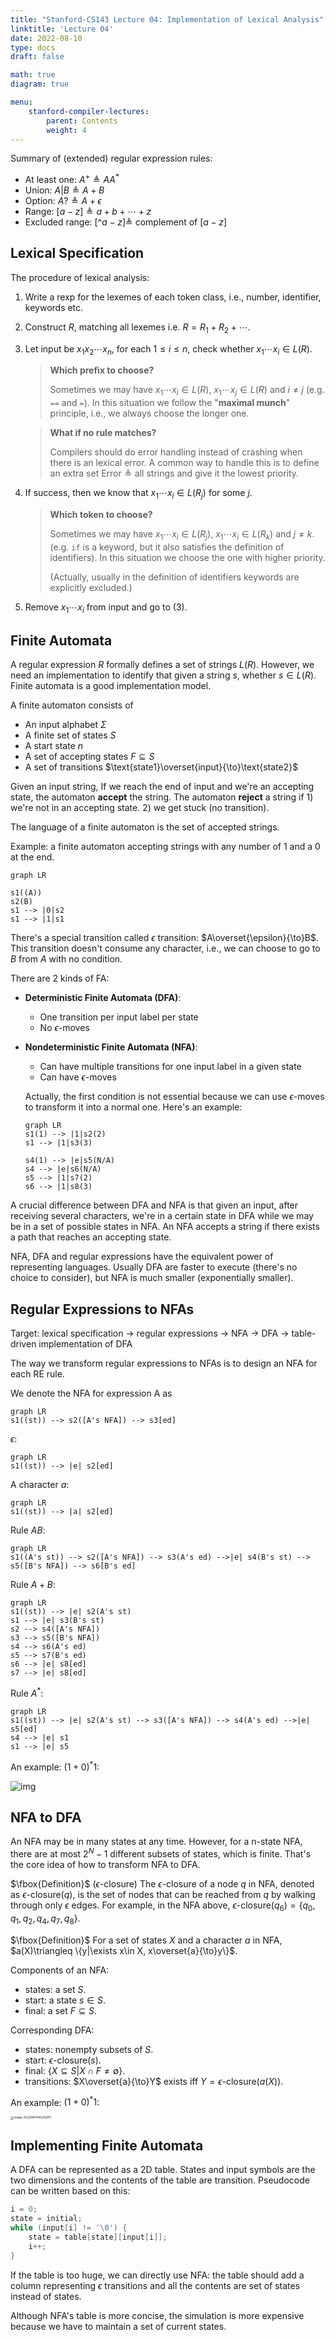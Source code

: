 ```yaml
---
title: "Stanford-CS143 Lecture 04: Implementation of Lexical Analysis"
linktitle: 'Lecture 04'
date: 2022-08-10
type: docs
draft: false

math: true
diagram: true

menu:
    stanford-compiler-lectures:
        parent: Contents
        weight: 4
---
```


Summary of (extended) regular expression rules:

* At least one: $A^{+}\triangleq AA^*$
* Union: $A | B \triangleq A + B$
* Option: $A?\triangleq A+\epsilon$
* Range: $[a- z]\triangleq a+b+\cdots+z$
* Excluded range: $[$^$a- z]\triangleq$ complement of $[a- z]$

## Lexical Specification

The procedure of lexical analysis:

1. Write a rexp for the lexemes of each token class, i.e., number, identifier, keywords etc.

2. Construct $R$, matching all lexemes i.e. $R = R_1 + R_2 + \cdots$.

3. Let input be $x_1x_2\cdots x_n$, for each $1\leq i\leq n$, check whether $x_1\cdots x_i\in L(R)$.

    > **Which prefix to choose?**
    >
    > Sometimes we may have $x_1\cdots x_i\in L(R)$, $x_1\cdots x_j\in L(R)$ and $i\neq j$ (e.g. `==` and `=`). In this situation we follow the "**maximal munch**" principle, i.e., we always choose the longer one.

    > **What if no rule matches?**
    >
    > Compilers should do error handling instead of crashing when there is an lexical error. A common way to handle this is to define an extra set $\text{Error}\triangleq \text{all strings}$ and give it the lowest priority.

4. If success, then we know that $x_1\cdots x_i\in L(R_j)$ for some $j$.

    > **Which token to choose?**
    >
    > Sometimes we may have $x_1\cdots x_i\in L(R_j)$, $x_1\cdots x_i\in L(R_k)$ and $j\neq k$. (e.g. `if` is a keyword, but it also satisfies the definition of identifiers). In this situation we choose the one with higher priority.
    >
    > (Actually, usually in the definition of identifiers keywords are explicitly excluded.)

5. Remove $x_1\cdots x_i$ from input and go to (3).

## Finite Automata

A regular expression $R$ formally defines a set of strings $L(R)$. However, we need an implementation to identify that given a string $s$, whether $s\in L(R)$. Finite automata is a good implementation model.

A finite automaton consists of

* An input alphabet $\Sigma$
* A finite set of states $S$
* A start state $n$
* A set of accepting states $F\subseteq S$
* A set of transitions $\text{state1}\overset{input}{\to}\text{state2}$

Given an input string, If we reach the end of input and we're an accepting state, the automaton **accept** the string. The automaton **reject** a string if 1) we're not in an accepting state. 2) we get stuck (no transition).

The language of a finite automaton is the set of accepted strings.

Example: a finite automaton accepting strings with any number of 1 and a 0 at the end.

```mermaid
graph LR

s1((A))
s2(B)
s1 --> |0|s2
s1 --> |1|s1

```

There's a special transition called $\epsilon$ transition: $A\overset{\epsilon}{\to}B$. This transition doesn't consume any character, i.e., we can choose to go to $B$ from $A$ with no condition.

There are 2 kinds of FA:

* **Deterministic Finite Automata (DFA)**:

    * One transition per input label per state
    * No $\epsilon$-moves

* **Nondeterministic Finite Automata (NFA)**:

    * Can have multiple transitions for one input label in a given state
    * Can have $\epsilon$-moves

    Actually, the first condition is not essential because we can use $\epsilon$-moves to transform it into a normal one. Here's an example:

    ```mermaid
    graph LR
    s1(1) --> |1|s2(2)
    s1 --> |1|s3(3)
    
    s4(1) --> |e|s5(N/A)
    s4 --> |e|s6(N/A)
    s5 --> |1|s7(2)
    s6 --> |1|s8(3)
    ```

A crucial difference between DFA and NFA is that given an input, after receiving several characters, we're in a certain state in DFA while we may be in a set of possible states in NFA. An NFA accepts a string if there exists a path that reaches an accepting state.

NFA, DFA and regular expressions have the equivalent power of representing languages. Usually DFA are faster to execute (there's no choice to consider), but NFA is much smaller (exponentially smaller).

## Regular Expressions to NFAs

Target: lexical specification $\to$ regular expressions $\to$ NFA $\to$ DFA $\to$ table-driven implementation of DFA

The way we transform regular expressions to NFAs is to design an NFA for each RE rule.

We denote the NFA for expression A as

```mermaid
graph LR
s1((st)) --> s2([A's NFA]) --> s3[ed]
```

$\epsilon$:

```mermaid
graph LR
s1((st)) --> |e| s2[ed]
```

A character $a$:

```mermaid
graph LR
s1((st)) --> |a| s2[ed]
```

Rule $AB$:

```mermaid
graph LR
s1((A's st)) --> s2([A's NFA]) --> s3(A's ed) -->|e| s4(B's st) --> s5([B's NFA]) --> s6[B's ed]
```

Rule $A + B$:

```mermaid
graph LR
s1((st)) --> |e| s2(A's st)
s1 --> |e| s3(B's st)
s2 --> s4([A's NFA])
s3 --> s5([B's NFA])
s4 --> s6(A's ed)
s5 --> s7(B's ed)
s6 --> |e| s8[ed]
s7 --> |e| s8[ed]
```

Rule $A^*$:

```mermaid
graph LR
s1((st)) --> |e| s2(A's st) --> s3([A's NFA]) --> s4(A's ed) -->|e| s5[ed]
s4 --> |e| s1
s1 --> |e| s5
```

An example: $(1+0)^*1$:

![img](/img/stanford-compiler-lec4-2.png)

## NFA to DFA

An NFA may be in many states at any time. However, for a n-state NFA, there are at most $2^N-1$ different subsets of states, which is finite. That's the core idea of how to transform NFA to DFA.

$\fbox{Definition}$ ($\epsilon$-closure) The $\epsilon$-closure of a node $q$ in NFA, denoted as $\epsilon\text{-closure}(q)$, is the set of nodes that can be reached from $q$ by walking through only $\epsilon$ edges. For example, in the NFA above, $\epsilon\text{-closure}(q_6)=\{q_0,q_1,q_2,q_4,q_7,q_8\}$.

$\fbox{Definition}$ For a set of states $X$ and a character $a$ in NFA, $a(X)\triangleq \{y|\exists x\in X, x\overset{a}{\to}y\}$.

Components of an NFA:

* states: a set $S$.
* start: a state $s\in S$.
* final: a set $F\subseteq S$.

Corresponding DFA:

* states: nonempty subsets of $S$.
* start: $\epsilon\text{-closure}(s)$.
* final: $\{X\subseteq S|X\cap F\neq \emptyset\}$.
* transitions: $X\overset{a}{\to}Y$ exists iff $Y=\epsilon\text{-closure}(a(X))$.

An example: $(1+0)^*1$:

<img src="/img/stanford-compiler-lec4-1.png" alt="image-20220814145242811" style="zoom: 33%;" />

## Implementing Finite Automata

A DFA can be represented as a 2D table. States and input symbols are the two dimensions and the contents of the table are transition. Pseudocode can be written based on this:

```c++
i = 0;
state = initial;
while (input[i] != '\0') {    
    state = table[state][input[i]];    
    i++;
}
```

If the table is too huge, we can directly use NFA: the table should add a column representing $\epsilon$ transitions and all the contents are set of states instead of states.

Although NFA's table is more concise, the simulation is more expensive because we have to maintain a set of current states.